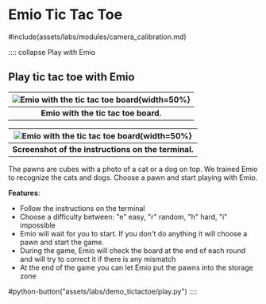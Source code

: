 # Emio Tic Tac Toe

<!-- Camera Calibration -->
#include(assets/labs/modules/camera_calibration.md)

:::: collapse Play with Emio
## Play tic tac toe with Emio


|![Emio with the tic tac toe board](assets/labs/demo_tictactoe/data/images/tictactoe.png){width=50%}|
|:--------------------------------------------------------------------:|
|**Emio with the tic tac toe board.**                               |

|![Emio with the tic tac toe board](assets/labs/demo_tictactoe/data/images/instructions.png){width=50%}|
|:--------------------------------------------------------------------:|
|**Screenshot of the instructions on the terminal.**                               |

The pawns are cubes with a photo of a cat or a dog on top. We trained Emio to recognize the cats and dogs. 
Choose a pawn and start playing with Emio.  

**Features**:
- Follow the instructions on the terminal
- Choose a difficulty between: "e" easy, "r" random, "h" hard, "i" impossible
- Emio will wait for you to start. If you don't do anything it will choose a pawn and start the game.
- During the game, Emio will check the board at the end of each round and will try to correct it if there is any mismatch
- At the end of the game you can let Emio put the pawns into the storage zone  

#python-button("assets/labs/demo_tictactoe/play.py")
::::